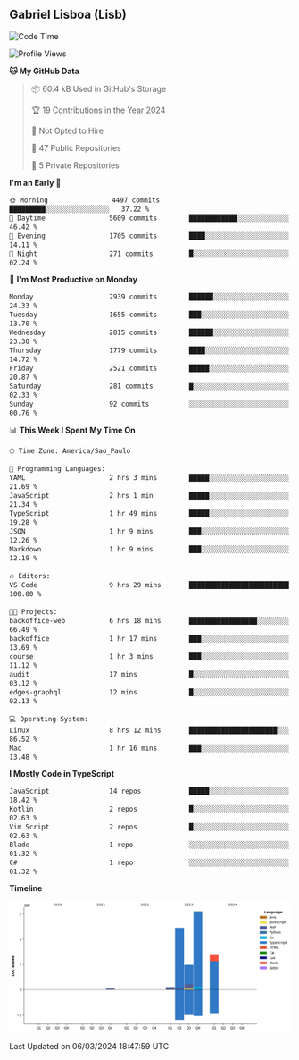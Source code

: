 ## Gabriel Lisboa (Lisb)

<!--START_SECTION:waka-->
![Code Time](http://img.shields.io/badge/Code%20Time-450%20hrs%2021%20mins-blue)

![Profile Views](http://img.shields.io/badge/Profile%20Views-1-blue)

**🐱 My GitHub Data** 

> 📦 60.4 kB Used in GitHub's Storage 
 > 
> 🏆 19 Contributions in the Year 2024
 > 
> 🚫 Not Opted to Hire
 > 
> 📜 47 Public Repositories 
 > 
> 🔑 5 Private Repositories 
 > 
**I'm an Early 🐤** 

```text
🌞 Morning                4497 commits        █████████░░░░░░░░░░░░░░░░   37.22 % 
🌆 Daytime                5609 commits        ████████████░░░░░░░░░░░░░   46.42 % 
🌃 Evening                1705 commits        ████░░░░░░░░░░░░░░░░░░░░░   14.11 % 
🌙 Night                  271 commits         █░░░░░░░░░░░░░░░░░░░░░░░░   02.24 % 
```
📅 **I'm Most Productive on Monday** 

```text
Monday                   2939 commits        ██████░░░░░░░░░░░░░░░░░░░   24.33 % 
Tuesday                  1655 commits        ███░░░░░░░░░░░░░░░░░░░░░░   13.70 % 
Wednesday                2815 commits        ██████░░░░░░░░░░░░░░░░░░░   23.30 % 
Thursday                 1779 commits        ████░░░░░░░░░░░░░░░░░░░░░   14.72 % 
Friday                   2521 commits        █████░░░░░░░░░░░░░░░░░░░░   20.87 % 
Saturday                 281 commits         █░░░░░░░░░░░░░░░░░░░░░░░░   02.33 % 
Sunday                   92 commits          ░░░░░░░░░░░░░░░░░░░░░░░░░   00.76 % 
```


📊 **This Week I Spent My Time On** 

```text
🕑︎ Time Zone: America/Sao_Paulo

💬 Programming Languages: 
YAML                     2 hrs 3 mins        █████░░░░░░░░░░░░░░░░░░░░   21.69 % 
JavaScript               2 hrs 1 min         █████░░░░░░░░░░░░░░░░░░░░   21.34 % 
TypeScript               1 hr 49 mins        █████░░░░░░░░░░░░░░░░░░░░   19.28 % 
JSON                     1 hr 9 mins         ███░░░░░░░░░░░░░░░░░░░░░░   12.26 % 
Markdown                 1 hr 9 mins         ███░░░░░░░░░░░░░░░░░░░░░░   12.19 % 

🔥 Editors: 
VS Code                  9 hrs 29 mins       █████████████████████████   100.00 % 

🐱‍💻 Projects: 
backoffice-web           6 hrs 18 mins       █████████████████░░░░░░░░   66.49 % 
backoffice               1 hr 17 mins        ███░░░░░░░░░░░░░░░░░░░░░░   13.69 % 
course                   1 hr 3 mins         ███░░░░░░░░░░░░░░░░░░░░░░   11.12 % 
audit                    17 mins             █░░░░░░░░░░░░░░░░░░░░░░░░   03.12 % 
edges-graphql            12 mins             █░░░░░░░░░░░░░░░░░░░░░░░░   02.13 % 

💻 Operating System: 
Linux                    8 hrs 12 mins       ██████████████████████░░░   86.52 % 
Mac                      1 hr 16 mins        ███░░░░░░░░░░░░░░░░░░░░░░   13.48 % 
```

**I Mostly Code in TypeScript** 

```text
JavaScript               14 repos            █████░░░░░░░░░░░░░░░░░░░░   18.42 % 
Kotlin                   2 repos             █░░░░░░░░░░░░░░░░░░░░░░░░   02.63 % 
Vim Script               2 repos             █░░░░░░░░░░░░░░░░░░░░░░░░   02.63 % 
Blade                    1 repo              ░░░░░░░░░░░░░░░░░░░░░░░░░   01.32 % 
C#                       1 repo              ░░░░░░░░░░░░░░░░░░░░░░░░░   01.32 % 
```



**Timeline**

![Lines of Code chart](https://raw.githubusercontent.com/tenlisboa/tenlisboa/main/assets/bar_graph.png)


 Last Updated on 06/03/2024 18:47:59 UTC
<!--END_SECTION:waka-->
